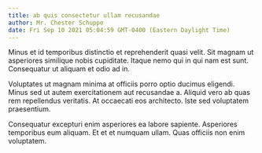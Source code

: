 ```yaml
---
title: ab quis consectetur ullam recusandae
author: Mr. Chester Schuppe
date: Fri Sep 10 2021 05:04:59 GMT-0400 (Eastern Daylight Time)
---
```

Minus et id temporibus distinctio et reprehenderit quasi velit. Sit magnam ut asperiores similique nobis cupiditate. Itaque nemo qui in qui nam est sunt. Consequatur ut aliquam et odio ad in.

 Voluptates ut magnam minima at officiis porro optio ducimus eligendi. Minus sed ut autem exercitationem aut recusandae a. Aliquid vero ab quas rem repellendus veritatis. At occaecati eos architecto. Iste sed voluptatem praesentium.

 Consequatur excepturi enim asperiores ea labore sapiente. Asperiores temporibus eum aliquam. Et et et numquam ullam. Quas officiis non enim voluptatem.